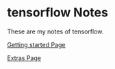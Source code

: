 # tensorflow Notes

These are my notes of tensorflow.

[Getting started Page](tensorflow/Getting_started.md)


[Extras Page](tensorflow/extras.md)
